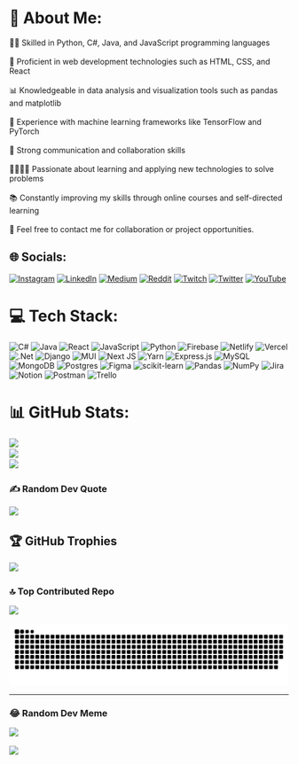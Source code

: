 # 💫 About Me:
👩‍💻 Skilled in Python, C#, Java, and JavaScript programming languages<br><br>🔨 Proficient in web development technologies such as HTML, CSS, and React<br><br>📊 Knowledgeable in data analysis and visualization tools such as pandas and matplotlib<br><br>🤖 Experience with machine learning frameworks like TensorFlow and PyTorch<br><br>📝 Strong communication and collaboration skills<br><br>👨‍👩‍👧‍👦 Passionate about learning and applying new technologies to solve problems<br><br>📚 Constantly improving my skills through online courses and self-directed learning<br><br>📧 Feel free to contact me for collaboration or project opportunities.


## 🌐 Socials:
[![Instagram](https://img.shields.io/badge/Instagram-%23E4405F.svg?logo=Instagram&logoColor=white)](https://instagram.com/the.finifugal) [![LinkedIn](https://img.shields.io/badge/LinkedIn-%230077B5.svg?logo=linkedin&logoColor=white)](https://linkedin.com/in/muhammet-ali-simsek) [![Medium](https://img.shields.io/badge/Medium-12100E?logo=medium&logoColor=white)](https://medium.com/@muhammetsimsek306) [![Reddit](https://img.shields.io/badge/Reddit-%23FF4500.svg?logo=Reddit&logoColor=white)](https://reddit.com/user/hewaits) [![Twitch](https://img.shields.io/badge/Twitch-%239146FF.svg?logo=Twitch&logoColor=white)](https://twitch.tv/livayi_sama) [![Twitter](https://img.shields.io/badge/Twitter-%231DA1F2.svg?logo=Twitter&logoColor=white)](https://twitter.com/finifugalOne) [![YouTube](https://img.shields.io/badge/YouTube-%23FF0000.svg?logo=YouTube&logoColor=white)](https://youtube.com/@out-of-sight) 

# 💻 Tech Stack:
![C#](https://img.shields.io/badge/c%23-%23239120.svg?style=for-the-badge&logo=c-sharp&logoColor=white) ![Java](https://img.shields.io/badge/java-%23ED8B00.svg?style=for-the-badge&logo=java&logoColor=white) ![React](https://img.shields.io/badge/react-%2320232a.svg?style=for-the-badge&logo=react&logoColor=%2361DAFB) ![JavaScript](https://img.shields.io/badge/javascript-%23323330.svg?style=for-the-badge&logo=javascript&logoColor=%23F7DF1E) ![Python](https://img.shields.io/badge/python-3670A0?style=for-the-badge&logo=python&logoColor=ffdd54) ![Firebase](https://img.shields.io/badge/firebase-%23039BE5.svg?style=for-the-badge&logo=firebase) ![Netlify](https://img.shields.io/badge/netlify-%23000000.svg?style=for-the-badge&logo=netlify&logoColor=#00C7B7) ![Vercel](https://img.shields.io/badge/vercel-%23000000.svg?style=for-the-badge&logo=vercel&logoColor=white) ![.Net](https://img.shields.io/badge/.NET-5C2D91?style=for-the-badge&logo=.net&logoColor=white) ![Django](https://img.shields.io/badge/django-%23092E20.svg?style=for-the-badge&logo=django&logoColor=white) ![MUI](https://img.shields.io/badge/MUI-%230081CB.svg?style=for-the-badge&logo=material-ui&logoColor=white) ![Next JS](https://img.shields.io/badge/Next-black?style=for-the-badge&logo=next.js&logoColor=white) ![Yarn](https://img.shields.io/badge/yarn-%232C8EBB.svg?style=for-the-badge&logo=yarn&logoColor=white) ![Express.js](https://img.shields.io/badge/express.js-%23404d59.svg?style=for-the-badge&logo=express&logoColor=%2361DAFB) ![MySQL](https://img.shields.io/badge/mysql-%2300f.svg?style=for-the-badge&logo=mysql&logoColor=white) ![MongoDB](https://img.shields.io/badge/MongoDB-%234ea94b.svg?style=for-the-badge&logo=mongodb&logoColor=white) ![Postgres](https://img.shields.io/badge/postgres-%23316192.svg?style=for-the-badge&logo=postgresql&logoColor=white) 	![Figma](https://img.shields.io/badge/figma-%23F24E1E.svg?style=for-the-badge&logo=figma&logoColor=white) ![scikit-learn](https://img.shields.io/badge/scikit--learn-%23F7931E.svg?style=for-the-badge&logo=scikit-learn&logoColor=white) ![Pandas](https://img.shields.io/badge/pandas-%23150458.svg?style=for-the-badge&logo=pandas&logoColor=white) ![NumPy](https://img.shields.io/badge/numpy-%23013243.svg?style=for-the-badge&logo=numpy&logoColor=white) ![Jira](https://img.shields.io/badge/jira-%230A0FFF.svg?style=for-the-badge&logo=jira&logoColor=white) ![Notion](https://img.shields.io/badge/Notion-%23000000.svg?style=for-the-badge&logo=notion&logoColor=white) ![Postman](https://img.shields.io/badge/Postman-FF6C37?style=for-the-badge&logo=postman&logoColor=white) ![Trello](https://img.shields.io/badge/Trello-%23026AA7.svg?style=for-the-badge&logo=Trello&logoColor=white)
# 📊 GitHub Stats:
![](https://github-readme-stats.vercel.app/api?username=MSimsek07&theme=dark&hide_border=false&include_all_commits=true&count_private=false)<br/>
![](https://github-readme-streak-stats.herokuapp.com/?user=MSimsek07&theme=dark&hide_border=false)<br/>
![](https://github-readme-stats.vercel.app/api/top-langs/?username=MSimsek07&theme=dark&hide_border=false&include_all_commits=true&count_private=false&layout=compact)

### ✍️ Random Dev Quote
![](https://quotes-github-readme.vercel.app/api?type=horizontal&theme=radical)

## 🏆 GitHub Trophies
![](https://github-profile-trophy.vercel.app/?username=MSimsek07&theme=radical&no-frame=false&no-bg=false&margin-w=4)

### 🔝 Top Contributed Repo
![](https://github-contributor-stats.vercel.app/api?username=MSimsek07&limit=5&theme=tokyonight&combine_all_yearly_contributions=true)

<picture>
  <source media="(prefers-color-scheme: dark)" srcset="https://raw.githubusercontent.com/MSimsek07/MSimsek07/output/github-contribution-grid-snake-dark.svg">
  <source media="(prefers-color-scheme: light)" srcset="https://raw.githubusercontent.com/MSimsek07/MSimsek07/output/github-contribution-grid-snake.svg">
  <img alt="github contribution grid snake animation" src="https://raw.githubusercontent.com/MSimsek07/MSimsek07/output/github-contribution-grid-snake.svg">
</picture>

---
### 😂 Random Dev Meme
<img src='https://randommeme-five.vercel.app/' style="height: 400px;"/>

[![](https://visitcount.itsvg.in/api?id=MSimsek07&icon=0&color=0)](https://visitcount.itsvg.in)

<!-- Proudly created with GPRM ( https://gprm.itsvg.in ) -->
